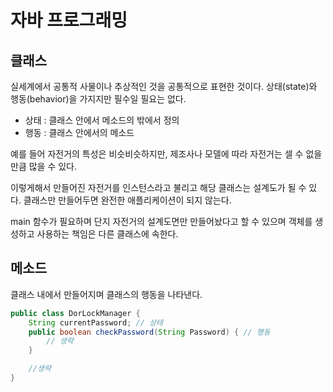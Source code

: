 # 자바 프로그래밍

## 클래스 

실세계에서 공통적 사물이나 추상적인 것을 공통적으로 표현한 것이다.
상태(state)와 행동(behavior)을 가지지만 필수일 필요는 없다.

- 상태 : 클래스 안에서 메소드의 밖에서 정의
- 행동 : 클래스 안에서의 메소드

예를 들어 자전거의 특성은 비슷비슷하지만, 제조사나 모델에 따라 자전거는 셀 수 없을 만큼 많을 수 있다.

이렇게해서 만들어진 자전거를 인스턴스라고 불리고 해당 클래스는 설계도가 될 수 있다.
클래스만 만들어두면 완전한 애플리케이션이 되지 않는다. 

main 함수가 필요하며 단지 자전거의 설계도면만 만들어놨다고 할 수 있으며 객체를 생성하고 사용하는 책임은 다른 클래스에 속한다.


## 메소드

클래스 내에서 만들어지며 클래스의 행동을 나타낸다.

```java
public class DorLockManager {
    String currentPassword; // 상태
    public boolean checkPassword(String Password) { // 행동
        // 생략
    }

    //생략
}
```